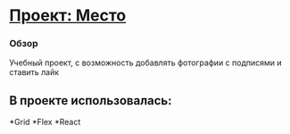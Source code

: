 # [Проект: Место](https://vsblazhev.github.io/react-mesto-auth/)

### Обзор
Учебный проект, с возможность добавлять фотографии с подписями и ставить лайк

В проекте использовалась:
---
*Grid
*Flex
*React


